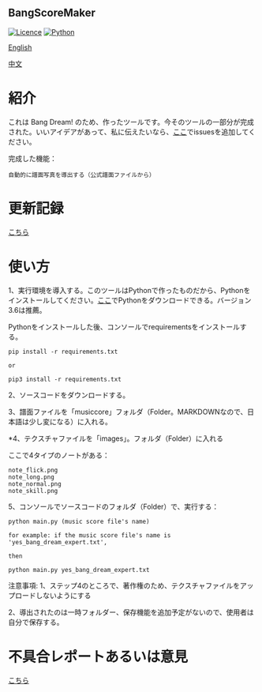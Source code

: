 ## BangScoreMaker

[![Licence](https://img.shields.io/badge/licence-MIT-blue.svg)](https://github.com/yp05327/BangScoreMaker/blob/master/LICENSE)
[![Python](https://img.shields.io/badge/python-3.6-blue.svg)](https://github.com/yp05327/BangScoreMaker#)

[English](https://github.com/yp05327/BangScoreMaker/blob/master/README.md)

[中文](https://github.com/yp05327/BangScoreMaker/blob/master/README_CN.md)

# 紹介
これは Bang Dream! のため、作ったツールです。今そのツールの一部分が完成された。いいアイデアがあって、私に伝えたいなら、[ここ](https://github.com/yp05327/BangScoreMaker/issues)でissuesを追加してください。

完成した機能：
 ```
 自動的に譜面写真を導出する（公式譜面ファイルから）
```

# 更新記録
[こちら](https://github.com/yp05327/BangScoreMaker/blob/master/update_cn.md)

# 使い方
1、実行環境を導入する。このツールはPythonで作ったものだから、Pythonをインストールしてください。[ここ](https://www.python.org/downloads/)でPythonをダウンロードできる。バージョン3.6は推薦。

Pythonをインストールした後、コンソールでrequirementsをインストールする。

```shell
pip install -r requirements.txt

or 

pip3 install -r requirements.txt
```

2、ソースコードをダウンロードする。

3、譜面ファイルを「musiccore」フォルダ（Folder。MARKDOWNなので、日本語は少し変になる）に入れる。

*4、テクスチャファイルを「images」。フォルダ（Folder）に入れる

ここで4タイプのノートがある：

```
note_flick.png
note_long.png
note_normal.png
note_skill.png
```

5、コンソールでソースコードのフォルダ（Folder）で、実行する：

```shell
python main.py (music score file's name)

for example: if the music score file's name is 'yes_bang_dream_expert.txt',

then

python main.py yes_bang_dream_expert.txt
```

注意事項:
1、ステップ4のところで、著作権のため、テクスチャファイルをアップロードしないようにする

2、導出されたのは一時フォルダー、保存機能を追加予定がないので、使用者は自分で保存する。

# 不具合レポートあるいは意見

[こちら](https://github.com/yp05327/BangScoreMaker/issues)